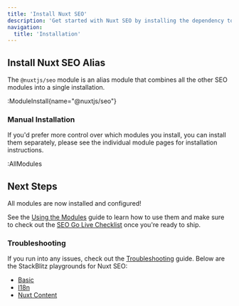 ```yaml
---
title: 'Install Nuxt SEO'
description: 'Get started with Nuxt SEO by installing the dependency to your project.'
navigation:
  title: 'Installation'
---
```


## Install Nuxt SEO Alias

The `@nuxtjs/seo` module is an alias module that combines all the other SEO modules into a single installation.

:ModuleInstall{name="@nuxtjs/seo"}

### Manual Installation

If you'd prefer more control over which modules you install, you can install them separately, please see the
individual module pages for installation instructions.

:AllModules

## Next Steps

All modules are now installed and configured!

See the [Using the Modules](/docs/nuxt-seo/guides/using-the-modules) guide to learn how to use them and make sure
to check out the [SEO Go Live Checklist](/learn/going-live) once you're ready to ship.

### Troubleshooting

If you run into any issues, check out the [Troubleshooting](/docs/nuxt-seo/getting-started/troubleshooting) guide. Below
are the StackBlitz playgrounds for Nuxt SEO:

- [Basic](https://stackblitz.com/edit/nuxt-starter-gfrej6?file=nuxt.config.ts)
- [I18n](https://stackblitz.com/edit/nuxt-starter-dh68fjqb?file=nuxt.config.ts)
- [Nuxt Content](https://stackblitz.com/edit/nuxt-starter-xlkqkcqr?file=nuxt.config.ts)
